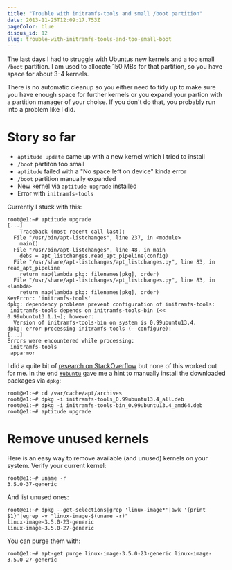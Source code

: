 ```yaml
---
title: "Trouble with initramfs-tools and small /boot partition"
date: 2013-11-25T12:09:17.753Z
pageColor: blue
disqus_id: 12
slug: trouble-with-initramfs-tools-and-too-small-boot
---
```


The last days I had to struggle with Ubuntus new kernels and a too small `/boot` partition. I am used to allocate 150 MBs for that partition, so you have space for about 3-4 kernels.

There is no automatic cleanup so you either need to tidy up to make sure you have enough space for further kernels or you expand your partion with a partition manager of your choise. If you don't do that, you probably run into a problem like I did.

# Story so far


* `aptitude update` came up with a new kernel which I tried to install
* `/boot` partiton too small
* `aptitude` failed with a "No space left on device" kinda error
* `/boot` partition manually expanded
* New kernel via `aptitude upgrade` installed
* Error with `initramfs-tools`

Currently I stuck with this:

    root@e1:~# aptitude upgrade
    [...]
        Traceback (most recent call last):
      File "/usr/bin/apt-listchanges", line 237, in <module>
        main()
      File "/usr/bin/apt-listchanges", line 48, in main
        debs = apt_listchanges.read_apt_pipeline(config)
      File "/usr/share/apt-listchanges/apt_listchanges.py", line 83, in read_apt_pipeline
        return map(lambda pkg: filenames[pkg], order)
      File "/usr/share/apt-listchanges/apt_listchanges.py", line 83, in <lambda>
        return map(lambda pkg: filenames[pkg], order)
    KeyError: 'initramfs-tools'
    dpkg: dependency problems prevent configuration of initramfs-tools:
     initramfs-tools depends on initramfs-tools-bin (<< 0.99ubuntu13.1.1~); however:
      Version of initramfs-tools-bin on system is 0.99ubuntu13.4.
    dpkg: error processing initramfs-tools (--configure):
    [...]
    Errors were encountered while processing:
     initramfs-tools
     apparmor

I did a quite bit of [research on StackOverflow](http://askubuntu.com/questions/252777/how-can-i-resolve-dpkg-dependency) but none of this worked out for me. In the end [`#ubuntu`](http://www.ubuntu.com/support/community/chat) gave me a hint to manually install the downloaded packages via `dpkg`:

    root@e1:~# cd /var/cache/apt/archives
    root@e1:~# dpkg -i initramfs-tools_0.99ubuntu13.4_all.deb
    root@e1:~# dpkg -i initramfs-tools-bin_0.99ubuntu13.4_amd64.deb
    root@e1:~# aptitude upgrade

# Remove unused kernels

Here is an easy way to remove available (and unused) kernels on your system. Verify your current kernel:

    root@e1:~# uname -r
    3.5.0-37-generic

And list unused ones:

    root@e1:~# dpkg --get-selections|grep 'linux-image*'|awk '{print $1}'|egrep -v "linux-image-$(uname -r)"
    linux-image-3.5.0-23-generic
    linux-image-3.5.0-27-generic

You can purge them with:

    root@e1:~# apt-get purge linux-image-3.5.0-23-generic linux-image-3.5.0-27-generic
